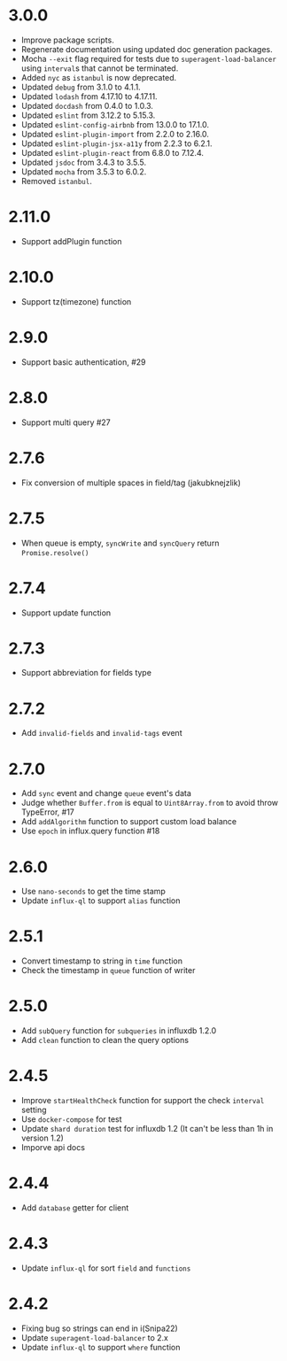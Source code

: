 # 3.0.0
  * Improve package scripts.
  * Regenerate documentation using updated doc generation packages.
  * Mocha `--exit` flag required for tests due to `superagent-load-balancer` using `interval`s that cannot be terminated.
  * Added `nyc` as `istanbul` is now deprecated.
  * Updated `debug` from 3.1.0 to 4.1.1.
  * Updated `lodash` from 4.17.10 to 4.17.11.
  * Updated `docdash` from 0.4.0 to 1.0.3.
  * Updated `eslint` from 3.12.2 to 5.15.3.
  * Updated `eslint-config-airbnb` from 13.0.0 to 17.1.0.
  * Updated `eslint-plugin-import` from 2.2.0 to 2.16.0.
  * Updated `eslint-plugin-jsx-a11y` from 2.2.3 to 6.2.1.
  * Updated `eslint-plugin-react` from 6.8.0 to 7.12.4.
  * Updated `jsdoc` from 3.4.3 to 3.5.5.
  * Updated `mocha` from 3.5.3 to 6.0.2.
  * Removed `istanbul`.

# 2.11.0
  * Support addPlugin function

# 2.10.0
  * Support tz(timezone) function

# 2.9.0
  * Support basic authentication, #29

# 2.8.0
  * Support multi query #27

# 2.7.6
  * Fix conversion of multiple spaces in field/tag (jakubknejzlik)

# 2.7.5
  * When queue is empty, `syncWrite` and `syncQuery` return `Promise.resolve()`

# 2.7.4
  * Support update function

# 2.7.3
  * Support abbreviation for fields type

# 2.7.2
  * Add `invalid-fields` and `invalid-tags` event

# 2.7.0
  * Add `sync` event and change `queue` event's data
  * Judge whether `Buffer.from` is equal to `Uint8Array.from` to avoid throw TypeError, #17
  * Add `addAlgorithm` function to support custom load balance
  * Use `epoch` in influx.query function #18

# 2.6.0
  * Use `nano-seconds` to get the time stamp
  * Update `influx-ql` to support `alias` function

# 2.5.1
  * Convert timestamp to string in `time` function
  * Check the timestamp in `queue` function of writer

# 2.5.0
  * Add `subQuery` function for `subqueries` in influxdb 1.2.0
  * Add `clean` function to clean the query options

# 2.4.5
  * Improve `startHealthCheck` function for support the check `interval` setting
  * Use `docker-compose` for test
  * Update `shard duration` test for influxdb 1.2 (It can't be less than 1h in version 1.2)
  * Imporve api docs

# 2.4.4
  * Add `database` getter for client

# 2.4.3
  * Update `influx-ql` for sort `field` and `functions`

# 2.4.2
  * Fixing bug so strings can end in i(Snipa22)
  * Update `superagent-load-balancer` to 2.x
  * Update `influx-ql` to support `where` function
